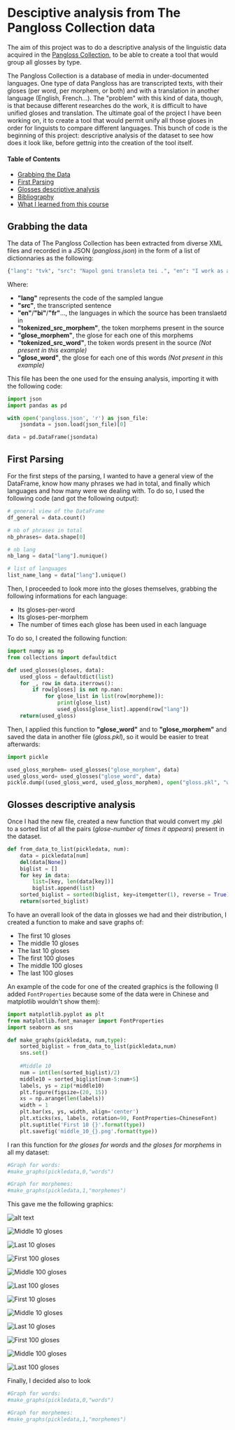 # Desciptive analysis from The Pangloss Collection data 

The aim of this project was to do a descriptive analysis of the linguistic data acquired in the [Pangloss Collection](https://pangloss.cnrs.fr/index_en.htm "PANGLOSS website"), to be able to create a tool that would group all glosses by type.

The Pangloss Collection is a database of media in under-documented languages. One type of data Pangloss has are transcripted texts, with their gloses (per word, per morphem, or both) and with a translation in another language (English, French...). The "problem" with this kind of data, though, is that because different researches do the work, it is difficult to have unified gloses and translation. The ultimate goal of the project I have been working on, it to create a tool that would permit unify all those gloses in order for linguists to compare different languages. This bunch of code is the beginning of this project: descriptive analysis of the dataset to see how does it look like, before gettnig into the creation of the tool itself.

#### Table of Contents

* [Grabbing the Data](#data)
* [First Parsing](#parse)
* [Glosses descriptive analysis](#gloss)
* [Bibliography](#bibliography)
* [What I learned from this course](#learned)

## <a name="data"></a>Grabbing the data
The data of The Pangloss Collection has been extracted from diverse XML files and recorded in a JSON (*pangloss.json*) in the form of a list of dictionnaries as the following:
```python
{"lang": "tvk", "src": "Napol goni transleta tei .", "en": "I work as a translator", "bi": "mi wok olsem wan translator", "tokenized_src_morphem": ["na", "pol", "goni", "transleta", "tei"], "glose_morphem": ["1s.nfut", "work", "3s.be_like.ind", "translator", "one"]}
```
Where: 
* **"lang"** represents the code of the sampled langue
* **"src"**, the transcripted sentence
* **"en"**/**"bi"**/**"fr"**..., the languages in which the source has been translaetd in
* **"tokenized_src_morphem"**, the token morphems present in the source
* **"glose_morphem"**, the glose for each one of this morphems
* **"tokenized_src_word"**, the token words present in the source *(Not present in this example)*
* **"glose_word"**, the glose for each one of this words *(Not present in this example)*

This file has been the one used for the ensuing analysis, importing it with the following code:
```python
import json
import pandas as pd

with open('pangloss.json', 'r') as json_file:
    jsondata = json.load(json_file)[0]

data = pd.DataFrame(jsondata)
```

## <a name="parse"></a>First Parsing
For the first steps of the parsing, I wanted to have a general view of the DataFrame, know how many phrases we had in total, and finally which languages and how many were we dealing with. To do so, I used the following code (and got the following output):
```python
# general view of the DataFrame
df_general = data.count()

# nb of phrases in total
nb_phrases= data.shape[0]

# nb lang
nb_lang = data["lang"].nunique()

# list of languages
list_name_lang = data["lang"].unique() 
```
Then, I proceeded to look more into the gloses themselves, grabbing the following informations for each language:
* Its gloses-per-word
* Its gloses-per-morphem
* The number of times each glose has been used in each language

To do so, I created the following function:
```python
import numpy as np
from collections import defaultdict

def used_glosses(gloses, data):
    used_gloss = defaultdict(list)
    for _, row in data.iterrows():
        if row[gloses] is not np.nan:
            for glose_list in list(row[morpheme]):
                print(glose_list)
                used_gloss[glose_list].append(row["lang"])
    return(used_gloss)
```
Then, I applied this function to **"glose_word"** and to **"glose_morphem"** and saved the data in another file (*gloss.pkl*), so it would be easier to treat afterwards:
```python
import pickle

used_gloss_morphem= used_glosses("glose_morphem", data)
used_gloss_word= used_glosses("glose_word", data)
pickle.dump((used_gloss_word, used_gloss_morphem), open("gloss.pkl", "wb"))
```
## <a name="gloss"></a>Glosses descriptive analysis
Once I had the new file, created a new function that would convert my .pkl to a sorted list of all the pairs (*glose-number of times it appears*) present in the dataset.
```python
def from_data_to_list(pickledata, num):
    data = pickledata[num]
    del(data[None])
    biglist = []
    for key in data:
        list=[key, len(data[key])]
        biglist.append(list)
    sorted_biglist = sorted(biglist, key=itemgetter(1), reverse = True)
    return(sorted_biglist)
```
To have an overall look of the data in glosses we had and their distribution, I created a function to make and save graphs of:
* The first 10 gloses
* The middle 10 gloses
* The last 10 gloses
* The first 100 gloses
* The middle 100 gloses
* The last 100 gloses

An example of the code for one of the created graphics is the following (I added ```FontProperties``` because some of the data were in Chinese and matplotlib wouldn't show them):

```python
import matplotlib.pyplot as plt
from matplotlib.font_manager import FontProperties
import seaborn as sns

def make_graphs(pickledata, num,type):
    sorted_biglist = from_data_to_list(pickledata,num)
    sns.set()
    
    #Middle 10
    num = int(len(sorted_biglist)/2)
    middle10 = sorted_biglist[num-5:num+5]
    labels, ys = zip(*middle10)
    plt.figure(figsize=(20, 15))
    xs = np.arange(len(labels))
    width = 1
    plt.bar(xs, ys, width, align='center')
    plt.xticks(xs, labels, rotation=90, FontProperties=ChineseFont)
    plt.suptitle('First 10 {}'.format(type))
    plt.savefig('middle_10_{}.png'.format(type))
```
I ran this function for *the gloses for words* and *the gloses for morphems* in all my dataset:
```python
#Graph for words:
#make_graphs(pickledata,0,"words")

#Graph for morphemes:
#make_graphs(pickledata,1,"morphemes")
```
This gave me the following graphics:

![alt text](/Graphs/first_10_morphemes.png "First 10 morphem gloses")

![Middle 10 gloses](/Graphs/middle_10_morphemes.png "Middle 10 morphem gloses")

![Last 10 gloses](/Graphs/last_10_morphemes.png "Last 10 morphem gloses")

![First 100 gloses](/Graphs/first_100_morphemes.png "First 100 morphem gloses")

![Middle 100 gloses](/Graphs/middle_100_morphemes.png "Middle 100 morphem gloses")

![Last 100 gloses](/Graphs/last_100_morphemes.png "Last 100 morphem gloses")

![First 10 gloses](/Graphs/first_10_words.png "First 10 word gloses")

![Middle 10 gloses](/Graphs/middle_10_words.png "Middle 10 word gloses")

![Last 10 gloses](/Graphs/last_10_words.png "Last 10 word gloses")

![First 100 gloses](/Graphs/first_100_words.png "First 100 word gloses")

![Middle 100 gloses](/Graphs/middle_100_words.png "Middle 100 word gloses")

![Last 100 gloses](/Graphs/last_100_words.png "Last 100 word gloses")

Finally, I decided also to look 

```python
#Graph for words:
#make_graphs(pickledata,0,"words")

#Graph for morphemes:
#make_graphs(pickledata,1,"morphemes")
```
